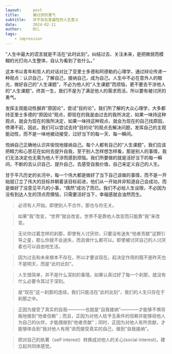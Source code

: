 ```yaml
---
layout:     post
title:      被讨厌的勇气
subtitle:   并不存在普遍性的人生意义
date:       2024-02-11
author:     DCL
tags:
    - impression
---
```


“人生中最大的谎言就是不活在“此时此刻”。纠结过去、关注未来，是把微弱而模糊的光打向人生整体，自认为看到了些什么。”

这本书以青年和哲人的对话对比了亚里士多德和阿德勒的心理学，通过辩论传递一种观点：认识自己，了解自己，接纳自己，成为自己。人生中不必在意外人的眼光，做好自己的“人生课题”，不必为他人的“人生课题”而烦恼，更不要去干涉他人的“人生课题”。终其一生，我们不是为了满足他人的需求而活，所以要有被讨厌的勇气。  

发挥主观能动性摒弃“原因论”，尝试“目的论”。我们所了解的大众心理学，大多都持亚里士多德的“原因论”观点，即现在的我是由过去的我所决定，如果一味持这种观点，就会为现在的我所决定，如果一味持这种观点，就会为现在的自己找原因，停滞不前，因此，我们可以尝试去持“目的论”的观点去解决问题，发挥自己的主观能动性，而不是一味地被动接受，过好当下的每一天、每一瞬间。  

悦纳自己正确地认识并愉悦地接纳自己。每个人都有自己的“人生课题”，我们应该把精力和心思花在如何去提升自我，至于别人怎样想怎样看，那是别人的事情，我们无法决定也无需为他人干涉而感到烦恼。我们所要做的就是活好当下的每一瞬间，不断的去认识自己、提升自己，去感受自我价值，自己来定义自己的人生。  

甘于平凡历史的长河中，每一个伟大都是做好了当下自己该做的事情，而不是一开始就订立了伟大的目标并朝着该目标前进，他们从一开始并非知道自己会成功，而是做好了没意见平凡的小事，“偶然”成功了而已。我们不必给人生设限，不必因为没有到达人生的顶点而懊恼，只需要活好当下，幸福感就会油然而生。  


> 必须有人开始。即使别人不合作，那也与你无关。  

> 如果“我”改变，“世界”就会改变。世界不是靠他人改变而只能靠“我”来改变。  

> 无论你过着怎样的刹那，即使有人讨厌你，只要没有迷失“他者贡献”这颗引导之星，那么你就不会迷失，而且做什么都可以。即使被讨厌自己的人讨厌着也可以自由地生活。  

> 因为过去和未来根本不存在，所以才要谈现在。起决定作用的既不是昨天也不是明天，而是“此时此刻”。  

> 人生很简单，并不是什么深刻的事情。如果认真过好了每一个刹那，就没有什么必要令其过于深刻。  

> 是“现在”这一刹那的连续。我们只能活在“此时此刻”，我们的人生只存在于刹那之中。  

> 正因为接受了真实的自我————也就是“自我接纳”————才能够不惧背叛地做到“他者信赖”；而且，正因为对他人给予无条件的信赖并能够视他人为自己的伙伴，才能偶做到“他者贡献”；同时，正因为对他人有所贡献，才能够体会到“我对他人有用”进而接受真实的自己，做到“自我接纳”。  

> 把对自己的执著（self interest）转换成对他人的关心(social interest)，建立起共同体感觉。  
